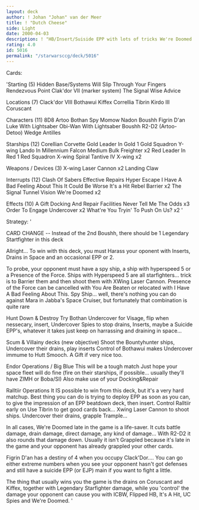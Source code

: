 ```yaml
---
layout: deck
author: ! Johan "Johan" van der Meer
title: ! "Dutch Cheese"
side: Light
date: 2000-04-03
description: ! "HB/Insert/Suiside EPP with lots of tricks We're Doomed rocks."
rating: 4.0
id: 5016
permalink: "/starwarsccg/deck/5016"
---
```

Cards: 

'Starting (5)
Hidden Base/Systems Will Slip Through Your Fingers
Rendezvous Point
Clak'dor VII (marker system)
The Signal
Wise Advice

Locations (7)
Clack'dor VIII
Bothawui
Kiffex
Correllia
Tibrin
Kirdo III
Coruscant

Characters (11)
8D8
Artoo
Bothan Spy
Momow Nadon
Boushh
Figrin D'an
Luke With Lightsaber
Obi-Wan With Lightsaber
Boushh
R2-D2 (Artoo-Detoo)
Wedge Antilles

Starships (12)
Corellian Corvette
Gold Leader In Gold 1
Gold Squadron Y-wing
Lando In Millennium Falcon
Medium Bulk Freighter x2
Red Leader In Red 1
Red Squadron X-wing
Spiral
Tantive IV
X-wing x2

Weapons / Devices (3)
X-wing Laser Cannon x2
Landing Claw

Interrupts (12)
Clash Of Sabers
Effective Repairs
Hyper Escape
I Have A Bad Feeling About This
It Could Be Worse
It's a Hit
Rebel Barrier x2
The Signal
Tunnel Vision
We're Doomed x2

Effects (10)
A Gift
Docking And Repair Facilities
Never Tell Me The Odds x3
Order To Engage
Undercover x2
What're You Tryin' To Push On Us? x2 '

Strategy: '

CARD CHANGE -- Instead of the 2nd Boushh, there should be 1 Legendary Startfighter in this deck


Allright... To win with this deck, you must Harass your oponent with Inserts, Drains in Space and an occasional EPP or 2.

To probe, your opponent must have a spy ship, a ship with hyperspeed 5 or a Presence of the Force. Ships with Hyperspeed 5 are all starfighters... trick is to Barrier them and then shoot them with XWing Laser Cannon. Presence of the Force can be cancelled with You Are Beaten or relocated with I Have A Bad Feeling About This. Spy Ship... well, there's nothing you can do against Mara in Jabba's Space Cruiser, but fortunately that combination is quite rare

Hunt Down & Destroy
Try Bothan Undercover for Visage, flip when nessecary, insert, Undercover Spies to stop drains, Inserts, maybe a Suicide EPP's, whatever it takes just keep on harrassing and draining in space...

Scum & Villainy decks (new objective)
Shoot the Bountyhunter ships, Undercover their drains, play inserts Control of Bothawui makes Undercover immume to Hutt Smooch. A Gift if very nice too.

Endor Operations / Big Blue
This will be a tough match Just hope your space fleet will do fine (fire on their starships, if possible... usually they'll have ZIMH or Boba/SI) Also make use of your Docking&Repair

Ralltiir Operations
It IS possible to win from this deck, but it's a very hard matchup. Best thing you can do is trying to deploy EPP as soon as you can, to give the impression of an EPP beatdown deck, then insert. Control Ralltiir early on Use Tibrin to get good cards back... Xwing Laser Cannon to shoot ships. Undercover their drains, grapple Trample...

In all cases, We're Doomed late in the game is a life-saver. It cuts battle damage, drain damage, direct damage, any kind of damage... With R2-D2 it also rounds that damage down. Usually it isn't Grappled because it's late in the game and your opponent has already grappled your other cards.

Figrin D'an has a destiny of 4 when you occupy Clack'Dor.... You can go either extreme numbers when you see your opponent hasn't got defenses and still have a suicide EPP (or EJP) main if you want to fight a little.

The thing that usually wins you the game is the drains on Coruscant and Kiffex, together with Legendary Starfighter damage, while you 'control' the damage your opponent can cause you with ICBW, Flipped HB, It's A Hit, UC Spies and We're Doomed.  '
